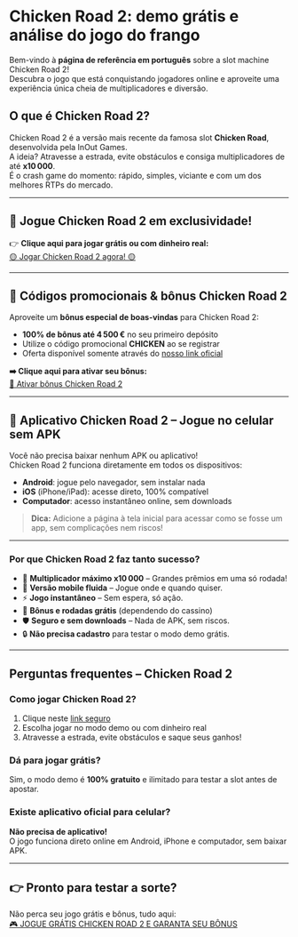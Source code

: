 # Chicken Road 2: demo grátis e análise do jogo do frango

Bem-vindo à **página de referência em português** sobre a slot machine Chicken Road 2!  
Descubra o jogo que está conquistando jogadores online e aproveite uma experiência única cheia de multiplicadores e diversão.

## O que é Chicken Road 2?

Chicken Road 2 é a versão mais recente da famosa slot **Chicken Road**, desenvolvida pela InOut Games.  
A ideia? Atravesse a estrada, evite obstáculos e consiga multiplicadores de até **x10 000**.  
É o crash game do momento: rápido, simples, viciante e com um dos melhores RTPs do mercado.

---

## 🚀 Jogue Chicken Road 2 em exclusividade!

👉 **Clique aqui para jogar grátis ou com dinheiro real:**  
[🟡 Jogar Chicken Road 2 agora! 🟡](https://chickenroad-2.app/redirect-chicken-road-2/)

---

## 🎁 Códigos promocionais & bônus Chicken Road 2

Aproveite um **bônus especial de boas-vindas** para Chicken Road 2:

- **100% de bônus até 4 500 €** no seu primeiro depósito  
- Utilize o código promocional **CHICKEN** ao se registrar  
- Oferta disponível somente através do [nosso link oficial](https://chickenroad-2.app/redirect-chicken-road-2/)

**➡️ Clique aqui para ativar seu bônus:**  
[🔑 Ativar bônus Chicken Road 2](https://chickenroad-2.app/redirect-chicken-road-2/)

---

## 📱 Aplicativo Chicken Road 2 – Jogue no celular sem APK

Você não precisa baixar nenhum APK ou aplicativo!  
Chicken Road 2 funciona diretamente em todos os dispositivos:

- **Android**: jogue pelo navegador, sem instalar nada
- **iOS** (iPhone/iPad): acesse direto, 100% compatível
- **Computador**: acesso instantâneo online, sem downloads

> **Dica:** Adicione a página à tela inicial para acessar como se fosse um app, sem complicações nem riscos!

---

### Por que Chicken Road 2 faz tanto sucesso?

- 💸 **Multiplicador máximo x10 000** – Grandes prêmios em uma só rodada!
- 📱 **Versão mobile fluida** – Jogue onde e quando quiser.
- ⚡ **Jogo instantâneo** – Sem espera, só ação.
- 🎁 **Bônus e rodadas grátis** (dependendo do cassino)
- 🛡️ **Seguro e sem downloads** – Nada de APK, sem riscos.
- 🔒 **Não precisa cadastro** para testar o modo demo grátis.

---

## Perguntas frequentes – Chicken Road 2

### Como jogar Chicken Road 2?
1. Clique neste [link seguro](https://chickenroad-2.app/redirect-chicken-road-2/)
2. Escolha jogar no modo demo ou com dinheiro real
3. Atravesse a estrada, evite obstáculos e saque seus ganhos!

### Dá para jogar grátis?
Sim, o modo demo é **100% gratuito** e ilimitado para testar a slot antes de apostar.

### Existe aplicativo oficial para celular?
**Não precisa de aplicativo!**  
O jogo funciona direto online em Android, iPhone e computador, sem baixar APK.

---

## 👉 Pronto para testar a sorte?  
Não perca seu jogo grátis e bônus, tudo aqui:  
[🎮 JOGUE GRÁTIS CHICKEN ROAD 2 E GARANTA SEU BÔNUS](https://chickenroad-2.app/redirect-chicken-road-2/)
